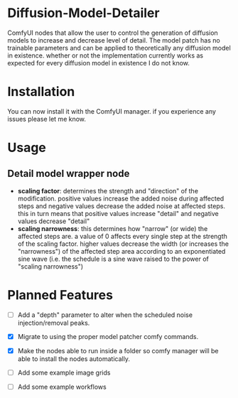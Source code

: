 # Diffusion-Model-Detailer
ComfyUI nodes that allow the user to control the generation of diffusion models to increase and decrease level of detail. The model patch has no trainable parameters and can be applied to theoretically any diffusion model in existence. whether or not the implementation currently works as expected for every diffusion model in existence I do not know.

# Installation
You can now install it with the ComfyUI manager. if you experience any issues please let me know.

# Usage
## Detail model wrapper node
 - **scaling factor**: determines the strength and "direction" of the modification. positive values increase the added noise during affected steps and negative values decrease the added noise at affected steps. this in turn means that positive values increase "detail" and negative values decrease "detail"
 - **scaling narrowness**: this determines how "narrow" (or wide) the affected steps are. a value of 0 affects every single step at the strength of the scaling factor. higher values decrease the width (or increases the "narrowness") of the affected step area according to an exponentiated sine wave (i.e. the schedule is a sine wave raised to the power of "scaling narrowness")

# Planned Features
- [ ] Add a "depth" parameter to alter when the scheduled noise injection/removal peaks.

- [X] Migrate to using the proper model patcher comfy commands.

- [X] Make the nodes able to run inside a folder so comfy manager will be able to install the nodes automatically.

- [ ] Add some example image grids

- [ ] Add some example workflows

